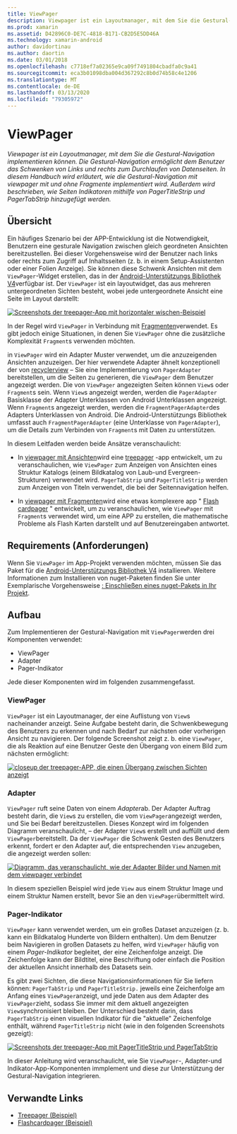 ```yaml
---
title: ViewPager
description: Viewpager ist ein Layoutmanager, mit dem Sie die Gestural-Navigation implementieren können. Die Gestural-Navigation ermöglicht dem Benutzer das Schwenken von Links und rechts zum Durchlaufen von Datenseiten. In diesem Handbuch wird erläutert, wie die Gestural-Navigation mit viewpager mit und ohne Fragmente implementiert wird. Außerdem wird beschrieben, wie Seiten Indikatoren mithilfe von PagerTitleStrip und PagerTabStrip hinzugefügt werden.
ms.prod: xamarin
ms.assetid: D42896C0-DE7C-4818-B171-CB2D5E5DD46A
ms.technology: xamarin-android
author: davidortinau
ms.author: daortin
ms.date: 03/01/2018
ms.openlocfilehash: c7718ef7a02365e9ca09f7491804cbadfa0c9a41
ms.sourcegitcommit: eca3b01098dba004d367292c8b0d74b58c4e1206
ms.translationtype: MT
ms.contentlocale: de-DE
ms.lasthandoff: 03/13/2020
ms.locfileid: "79305972"
---
```

# <a name="viewpager"></a>ViewPager

_Viewpager ist ein Layoutmanager, mit dem Sie die Gestural-Navigation implementieren können. Die Gestural-Navigation ermöglicht dem Benutzer das Schwenken von Links und rechts zum Durchlaufen von Datenseiten. In diesem Handbuch wird erläutert, wie die Gestural-Navigation mit viewpager mit und ohne Fragmente implementiert wird. Außerdem wird beschrieben, wie Seiten Indikatoren mithilfe von PagerTitleStrip und PagerTabStrip hinzugefügt werden._

## <a name="overview"></a>Übersicht

Ein häufiges Szenario bei der APP-Entwicklung ist die Notwendigkeit, Benutzern eine gesturale Navigation zwischen gleich geordneten Ansichten bereitzustellen. Bei dieser Vorgehensweise wird der Benutzer nach links oder rechts zum Zugriff auf Inhaltsseiten (z. b. in einem Setup-Assistenten oder einer Folien Anzeige). Sie können diese Schwenk Ansichten mit dem `ViewPager`-Widget erstellen, das in der [Android-Unterstützungs Bibliothek V4](https://www.nuget.org/packages/Xamarin.Android.Support.v4/)verfügbar ist. Der `ViewPager` ist ein layoutwidget, das aus mehreren untergeordneten Sichten besteht, wobei jede untergeordnete Ansicht eine Seite im Layout darstellt: 

[![Screenshots der treepager-App mit horizontaler wischen-Beispiel](images/01-intro-sml.png)](images/01-intro.png#lightbox)

In der Regel wird `ViewPager` in Verbindung mit [Fragmenten](~/android/platform/fragments/index.md)verwendet. Es gibt jedoch einige Situationen, in denen Sie `ViewPager` ohne die zusätzliche Komplexität `Fragment`s verwenden möchten.

in `ViewPager` wird ein Adapter Muster verwendet, um die anzuzeigenden Ansichten anzuzeigen. Der hier verwendete Adapter ähnelt konzeptionell der von [recyclerview](~/android/user-interface/layouts/recycler-view/index.md) &ndash; Sie eine Implementierung von `PagerAdapter` bereitstellen, um die Seiten zu generieren, die `ViewPager` dem Benutzer angezeigt werden. Die von `ViewPager` angezeigten Seiten können `View`s oder `Fragment`s sein. Wenn `View`s angezeigt werden, werden die `PagerAdapter` Basisklasse der Adapter Unterklassen von Android Unterklassen angezeigt. Wenn `Fragment`s angezeigt werden, werden die `FragmentPagerAdapter`des Adapters Unterklassen von Android. Die Android-Unterstützungs Bibliothek umfasst auch `FragmentPagerAdapter` (eine Unterklasse von `PagerAdapter`), um die Details zum Verbinden von `Fragment`s mit Daten zu unterstützen. 

In diesem Leitfaden werden beide Ansätze veranschaulicht: 

- In [viewpager mit Ansichten](~/android/user-interface/controls/view-pager/viewpager-and-views.md)wird eine [treepager](https://docs.microsoft.com/samples/xamarin/monodroid-samples/userinterface-treepager) -app entwickelt, um zu veranschaulichen, wie `ViewPager` zum Anzeigen von Ansichten eines Struktur Katalogs (einem Bildkatalog von Laub-und Evergreen-Strukturen) verwendet wird. 
    `PagerTabStrip` und `PagerTitleStrip` werden zum Anzeigen von Titeln verwendet, die bei der Seitennavigation helfen.

- In [viewpager mit Fragmenten](~/android/user-interface/controls/view-pager/viewpager-and-fragments.md)wird eine etwas komplexere app " [Flash cardpager](https://docs.microsoft.com/samples/xamarin/monodroid-samples/userinterface-flashcardpager) " entwickelt, um zu veranschaulichen, wie `ViewPager` mit `Fragment`s verwendet wird, um eine APP zu erstellen, die mathematische Probleme als Flash Karten darstellt und auf Benutzereingaben antwortet. 

## <a name="requirements"></a>Requirements (Anforderungen)

Wenn Sie `ViewPager` im App-Projekt verwenden möchten, müssen Sie das Paket für die [Android-Unterstützungs Bibliothek V4](https://www.nuget.org/packages/Xamarin.Android.Support.v4/) installieren. Weitere Informationen zum Installieren von nuget-Paketen finden Sie unter Exemplarische Vorgehensweise [: Einschließen eines nuget-Pakets in Ihr Projekt](https://docs.microsoft.com/visualstudio/mac/nuget-walkthrough). 

## <a name="architecture"></a>Aufbau

Zum Implementieren der Gestural-Navigation mit `ViewPager`werden drei Komponenten verwendet:

- ViewPager
- Adapter
- Pager-Indikator

Jede dieser Komponenten wird im folgenden zusammengefasst.

### <a name="viewpager"></a>ViewPager

`ViewPager` ist ein Layoutmanager, der eine Auflistung von `View`s nacheinander anzeigt. Seine Aufgabe besteht darin, die Schwenkbewegung des Benutzers zu erkennen und nach Bedarf zur nächsten oder vorherigen Ansicht zu navigieren. Der folgende Screenshot zeigt z. b. eine `ViewPager`, die als Reaktion auf eine Benutzer Geste den Übergang von einem Bild zum nächsten ermöglicht: 

[![closeup der treepager-APP, die einen Übergang zwischen Sichten anzeigt](images/02-transition-sml.png)](images/02-transition.png#lightbox)

### <a name="adapter"></a>Adapter

`ViewPager` ruft seine Daten von einem *Adapter*ab. Der Adapter Auftrag besteht darin, die `View`s zu erstellen, die vom `ViewPager`angezeigt werden, und Sie bei Bedarf bereitzustellen. Dieses Konzept wird im folgenden Diagramm veranschaulicht, &ndash; der Adapter `View`s erstellt und auffüllt und dem `ViewPager`bereitstellt. Da der `ViewPager` die Schwenk Gesten des Benutzers erkennt, fordert er den Adapter auf, die entsprechenden `View` anzugeben, die angezeigt werden sollen: 

[![Diagramm, das veranschaulicht, wie der Adapter Bilder und Namen mit dem viewpager verbindet](images/03-adapter-sml.png)](images/03-adapter.png#lightbox)

In diesem speziellen Beispiel wird jede `View` aus einem Struktur Image und einem Struktur Namen erstellt, bevor Sie an den `ViewPager`übermittelt wird. 

### <a name="pager-indicator"></a>Pager-Indikator

`ViewPager` kann verwendet werden, um ein großes Dataset anzuzeigen (z. b. kann ein Bildkatalog Hunderte von Bildern enthalten). Um dem Benutzer beim Navigieren in großen Datasets zu helfen, wird `ViewPager` häufig von einem *Pager-Indikator* begleitet, der eine Zeichenfolge anzeigt. Die Zeichenfolge kann der Bildtitel, eine Beschriftung oder einfach die Position der aktuellen Ansicht innerhalb des Datasets sein. 

Es gibt zwei Sichten, die diese Navigationsinformationen für Sie liefern können: `PagerTabStrip` und `PagerTitleStrip.` jeweils eine Zeichenfolge am Anfang eines `ViewPager`anzeigt, und jede Daten aus dem Adapter des `ViewPager`zieht, sodass Sie immer mit dem aktuell angezeigten `View`synchronisiert bleiben. Der Unterschied besteht darin, dass `PagerTabStrip` einen visuellen Indikator für die "aktuelle" Zeichenfolge enthält, während `PagerTitleStrip` nicht (wie in den folgenden Screenshots gezeigt): 

[![Screenshots der treepager-App mit PagerTitleStrip und PagerTabStrip](images/04-comparison-sml.png)](images/04-comparison.png#lightbox)

In dieser Anleitung wird veranschaulicht, wie Sie `ViewPager`-, Adapter-und Indikator-App-Komponenten immplement und diese zur Unterstützung der Gestural-Navigation integrieren. 

## <a name="related-links"></a>Verwandte Links

- [Treepager (Beispiel)](https://docs.microsoft.com/samples/xamarin/monodroid-samples/userinterface-treepager)
- [Flashcardpager (Beispiel)](https://docs.microsoft.com/samples/xamarin/monodroid-samples/userinterface-flashcardpager)
